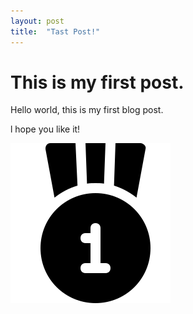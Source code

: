 ```yaml
---
layout: post
title:  "Tast Post!"
---
```


# This is my first post.

Hello world, this is my first blog post.

l hope you like it!

![first_icon](../images/2021-12-09-first/first_icon.png)